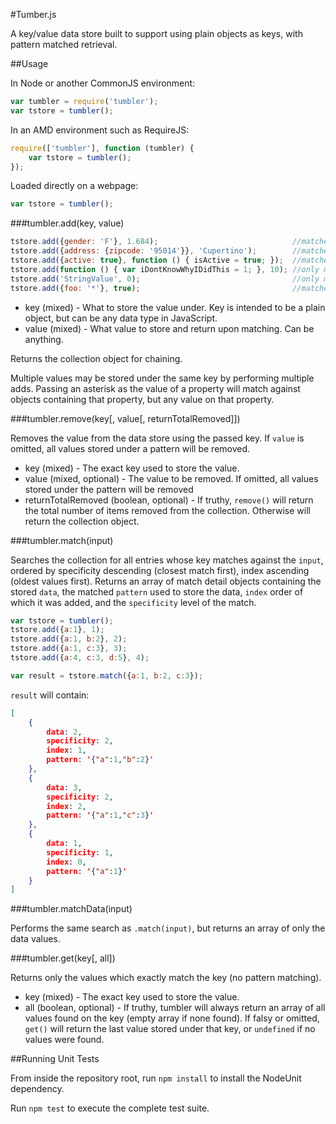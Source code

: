 #Tumber.js

A key/value data store built to support using plain objects as keys, with pattern matched retrieval.

##Usage

In Node or another CommonJS environment:

```js
var tumbler = require('tumbler');
var tstore = tumbler();
```

In an AMD environment such as RequireJS:

```js
require(['tumbler'], function (tumbler) {
	var tstore = tumbler();
});
```

Loaded directly on a webpage:

```js
var tstore = tumbler();
```

###tumbler.add(key, value)

```js
tstore.add({gender: 'F'}, 1.684);                              //matches any plain object with a "gender" property containing "F"
tstore.add({address: {zipcode: '95014'}}, 'Cupertino');        //matches any plain object with an "address" property containing a zipcode of 95014
tstore.add({active: true}, function () { isActive = true; });  //matches any plain object with an "active" property set to true
tstore.add(function () { var iDontKnowWhyIDidThis = 1; }, 10); //only matches on an identical function (string evaluation)
tstore.add('StringValue', 0);                                  //only matches on "StringValue"
tstore.add({foo: '*'}, true);                                  //matches any object containing a 'foo' property, regardless of value
```

- key (mixed) - What to store the value under.  Key is intended to be a plain object, but can be any data type in JavaScript.
- value (mixed) - What value to store and return upon matching. Can be anything.

Returns the collection object for chaining.

Multiple values may be stored under the same key by performing multiple adds.  Passing an asterisk as the value of a property will match against objects containing that property, but any value on that property.

###tumbler.remove(key[, value[, returnTotalRemoved]])

Removes the value from the data store using the passed key.  If `value` is omitted, all values stored under a pattern will be removed.

- key (mixed) - The exact key used to store the value.
- value (mixed, optional) - The value to be removed.  If omitted, all values stored under the pattern will be removed
- returnTotalRemoved (boolean, optional) - If truthy, `remove()` will return the total number of items removed from the collection.  Otherwise will return the collection object.

###tumbler.match(input)

Searches the collection for all entries whose key matches against the `input`, ordered by specificity descending (closest match first), index ascending (oldest values first).  Returns an array of match detail objects containing the stored `data`, the matched `pattern` used to store the data, `index` order of which it was added, and the `specificity` level of the match.

```js
var tstore = tumbler();
tstore.add({a:1}, 1);
tstore.add({a:1, b:2}, 2);
tstore.add({a:1, c:3}, 3);
tstore.add({a:4, c:3, d:5}, 4);

var result = tstore.match({a:1, b:2, c:3});
```

`result` will contain:

```json
[
	{
		data: 2,
    	specificity: 2,
    	index: 1,
    	pattern: '{"a":1,"b":2}'
    },
	{
		data: 3,
    	specificity: 2,
    	index: 2,
    	pattern: '{"a":1,"c":3}'
    },
	{
		data: 1,
		specificity: 1,
		index: 0,
		pattern: '{"a":1}'
	}
]
```

###tumbler.matchData(input)

Performs the same search as `.match(input)`, but returns an array of only the data values.

###tumbler.get(key[, all])

Returns only the values which exactly match the key (no pattern matching).

- key (mixed) - The exact key used to store the value.
- all (boolean, optional) - If truthy, tumbler will always return an array of all values found on the key (empty array if none found).  If falsy or omitted, `get()` will return the last value stored under that key, or `undefined` if no values were found.

##Running Unit Tests

From inside the repository root, run `npm install` to install the NodeUnit dependency.

Run `npm test` to execute the complete test suite.